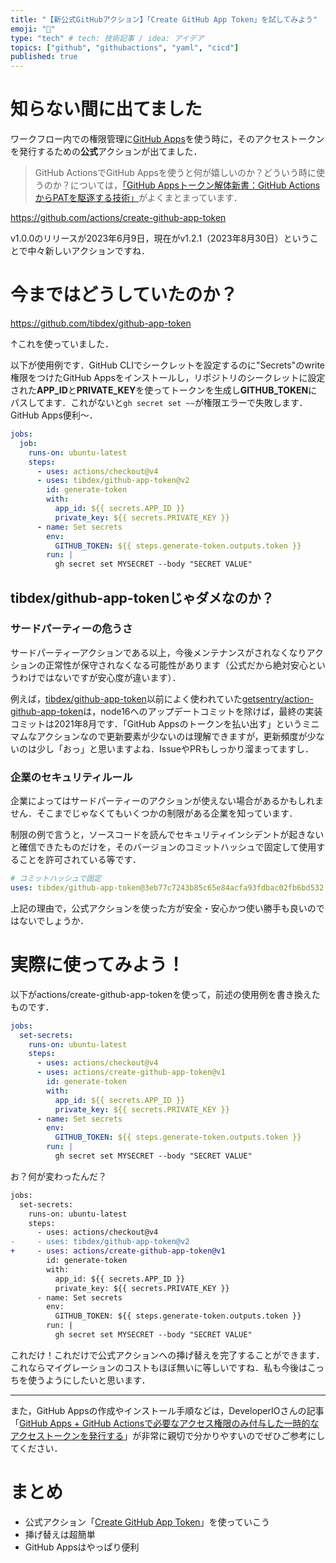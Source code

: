 ```yaml
---
title: "【新公式GitHubアクション】「Create GitHub App Token」を試してみよう"
emoji: "🐙"
type: "tech" # tech: 技術記事 / idea: アイデア
topics: ["github", "githubactions", "yaml", "cicd"]
published: true
---
```


# 知らない間に出てました

ワークフロー内での権限管理に[GitHub Apps](https://docs.github.com/ja/apps/overview)を使う時に，そのアクセストークンを発行するための**公式**アクションが出てました．

> GitHub ActionsでGitHub Appsを使うと何が嬉しいのか？どういう時に使うのか？については，[「GitHub Appsトークン解体新書：GitHub ActionsからPATを駆逐する技術」](https://zenn.dev/tmknom/articles/github-apps-token)がよくまとまっています．


https://github.com/actions/create-github-app-token

v1.0.0のリリースが2023年6月9日，現在がv1.2.1（2023年8月30日）ということで中々新しいアクションですね．

# 今まではどうしていたのか？

https://github.com/tibdex/github-app-token

↑これを使っていました．

以下が使用例です．GitHub CLIでシークレットを設定するのに"Secrets"のwrite権限をつけたGitHub Appsをインストールし，リポジトリのシークレットに設定された**APP_ID**と**PRIVATE_KEY**を使ってトークンを生成し**GITHUB_TOKEN**にパスしてます．これがないと`gh secret set ~~`が権限エラーで失敗します．GitHub Apps便利〜．

```yaml
jobs:
  job:
    runs-on: ubuntu-latest
    steps:
      - uses: actions/checkout@v4
      - uses: tibdex/github-app-token@v2
        id: generate-token
        with:
          app_id: ${{ secrets.APP_ID }}
          private_key: ${{ secrets.PRIVATE_KEY }}
      - name: Set secrets
        env:
          GITHUB_TOKEN: ${{ steps.generate-token.outputs.token }}
        run: |
          gh secret set MYSECRET --body "SECRET VALUE"
```

## tibdex/github-app-tokenじゃダメなのか？

### サードパーティーの危うさ

サードパーティーアクションである以上，今後メンテナンスがされなくなりアクションの正常性が保守されなくなる可能性があります（公式だから絶対安心というわけではないですが安心度が違います）．

例えば，[tibdex/github-app-token](https://github.com/tibdex/github-app-token)以前によく使われていた[getsentry/action-github-app-token](https://github.com/getsentry/action-github-app-token)は，node16へのアップデートコミットを除けば，最終の実装コミットは2021年8月です．「GitHub Appsのトークンを払い出す」というミニマムなアクションなので更新要素が少ないのは理解できますが，更新頻度が少ないのは少し「おっ」と思いますよね．IssueやPRもしっかり溜まってますし．

### 企業のセキュリティルール

企業によってはサードパーティーのアクションが使えない場合があるかもしれません．そこまでじゃなくてもいくつかの制限がある企業を知っています．

制限の例で言うと，ソースコードを読んでセキュリティインシデントが起きないと確信できたものだけを，そのバージョンのコミットハッシュで固定して使用することを許可されている等です．

```yaml
# コミットハッシュで固定
uses: tibdex/github-app-token@3eb77c7243b85c65e84acfa93fdbac02fb6bd532
```


上記の理由で，公式アクションを使った方が安全・安心かつ使い勝手も良いのではないでしょうか．

# 実際に使ってみよう！

以下がactions/create-github-app-tokenを使って，前述の使用例を書き換えたものです．

```yaml
jobs:
  set-secrets:
    runs-on: ubuntu-latest
    steps:
      - uses: actions/checkout@v4
      - uses: actions/create-github-app-token@v1
        id: generate-token
        with:
          app_id: ${{ secrets.APP_ID }}
          private_key: ${{ secrets.PRIVATE_KEY }}
      - name: Set secrets
        env:
          GITHUB_TOKEN: ${{ steps.generate-token.outputs.token }}
        run: |
          gh secret set MYSECRET --body "SECRET VALUE"
```

お？何が変わったんだ？

```diff yaml
jobs:
  set-secrets:
    runs-on: ubuntu-latest
    steps:
      - uses: actions/checkout@v4
-     - uses: tibdex/github-app-token@v2
+     - uses: actions/create-github-app-token@v1
        id: generate-token
        with:
          app_id: ${{ secrets.APP_ID }}
          private_key: ${{ secrets.PRIVATE_KEY }}
      - name: Set secrets
        env:
          GITHUB_TOKEN: ${{ steps.generate-token.outputs.token }}
        run: |
          gh secret set MYSECRET --body "SECRET VALUE"
```

これだけ！これだけで公式アクションへの挿げ替えを完了することができます．これならマイグレーションのコストもほぼ無いに等しいですね．私も今後はこっちを使うようにしたいと思います．

---

また，GitHub Appsの作成やインストール手順などは，DeveloperIOさんの記事「[GitHub Apps + GitHub Actionsで必要なアクセス権限のみ付与した一時的なアクセストークンを発行する](https://dev.classmethod.jp/articles/getting-an-access-token-with-only-the-necessary-permissions-on-github-appsgithub-actions/)」が非常に親切で分かりやすいのでぜひご参考にしてください．


# まとめ

- 公式アクション「[Create GitHub App Token](https://github.com/actions/create-github-app-token)」を使っていこう
- 挿げ替えは超簡単
- GitHub Appsはやっぱり便利
